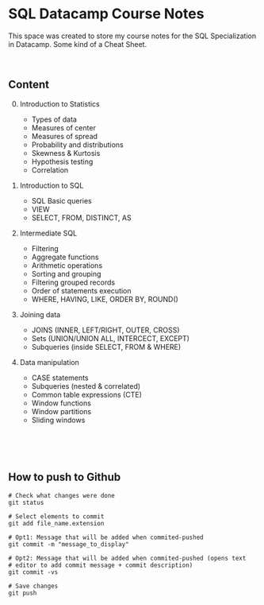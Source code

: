 # SQL Datacamp Course Notes

This space was created to store my course notes for the SQL Specialization in 
Datacamp. Some kind of a Cheat Sheet.

<br />

## Content
0. Introduction to Statistics
    * Types of data
    * Measures of center
    * Measures of spread
    * Probability and distributions
    * Skewness & Kurtosis
    * Hypothesis testing
    * Correlation

1. Introduction to SQL
    * SQL Basic queries
    * VIEW
    * SELECT, FROM, DISTINCT, AS

2. Intermediate SQL
    * Filtering
    * Aggregate functions
    * Arithmetic operations
    * Sorting and grouping
    * Filtering grouped records
    * Order of statements execution
    * WHERE, HAVING, LIKE, ORDER BY, ROUND()

3. Joining data
    * JOINS (INNER, LEFT/RIGHT, OUTER, CROSS)
    * Sets (UNION/UNION ALL, INTERCECT, EXCEPT)
    * Subqueries (inside SELECT, FROM & WHERE)

4. Data manipulation
    * CASE statements
    * Subqueries (nested & correlated)
    * Common table expressions (CTE)
    * Window functions
    * Window partitions
    * Sliding windows

<br />
<br />
<br />

## How to push to Github
```
# Check what changes were done
git status

# Select elements to commit
git add file_name.extension

# Opt1: Message that will be added when commited-pushed
git commit -m "message_to_display"

# Opt2: Message that will be added when commited-pushed (opens text 
# editor to add commit message + commit description) 
git commit -vs

# Save changes
git push
```